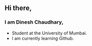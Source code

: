 ## Hi there, 
### I am Dinesh Chaudhary,
- Student at the University of Mumbai.
- I am currently learning Github.